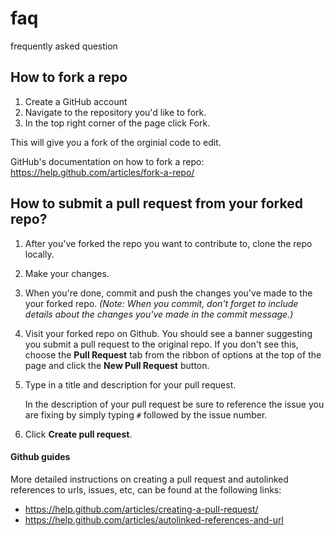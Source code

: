 # faq
frequently asked question
## How to fork a repo

1. Create a GitHub account
2. Navigate to the repository you'd like to fork.
3. In the top right corner of the page click Fork.

This will give you a fork of the orginial code to edit.


GitHub's documentation on how to fork a repo: https://help.github.com/articles/fork-a-repo/

## How to submit a pull request from your forked repo?

1. After you've forked the repo you want to contribute to, clone the repo locally.


2. Make your changes.


3. When you're done, commit and push the changes you've made to the your forked repo.
_(Note: When you commit, don't forget to include details about the changes you've made in the commit message.)_


4. Visit your forked repo on Github. You should see a banner suggesting you submit a pull request to the original repo. 
If you don't see this, choose the **Pull Request** tab from the ribbon of options at the top of the page and click the 
**New Pull Request** button.
    
    
5. Type in a title and description for your pull request.

   In the description of your pull request be sure to reference the issue you are fixing by simply typing
   `#` followed by the issue number.


6. Click **Create pull request**.

#### Github guides
More detailed instructions on creating a pull request and autolinked references to urls, issues, etc, can be 
found at the following links:

+ https://help.github.com/articles/creating-a-pull-request/ 
+ https://help.github.com/articles/autolinked-references-and-url
